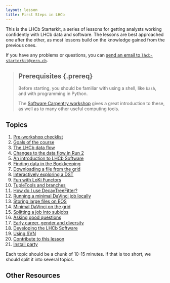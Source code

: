 ```yaml
---
layout: lesson
title: First Steps in LHCb
---
```


This is the LHCb Starterkit, a series of lessons for getting analysts working 
confidently with LHCb data and software.
The lessons are best approached one after the other, as most lessons build on 
the knowledge gained from the previous ones.

If you have any problems or questions, you can [send an email to 
`lhcb-starterkit@cern.ch`](mailto:lhcb-starterkit@cern.ch).

> ## Prerequisites {.prereq}
>
> Before starting, you should be familiar with using a shell, like `bash`, and 
> with programming in Python.
>
> The [Software Carpentry 
> workshop](http://twitwi.github.io/2015-06-02-cern-lhcb/) gives a great 
> introduction to these, as well as to many other useful computing tools.

## Topics

1.  [Pre-workshop checklist](00-prerequisites.html)
2.  [Goals of the course](19-introduction-to-course.html)
3.  [The LHCb data flow](07-dataflow.html)
4.  [Changes to the data flow in Run 2](21-run-2-data-flow.html)
4.  [An introduction to LHCb Software](01-davinci.html)
5.  [Finding data in the Bookkeeping](03-bookkeeping.html)
6.  [Downloading a file from the grid](04-files-from-grid.html)
7.  [Interactively exploring a DST](05-interactive-dst.html)
8.  [Fun with LoKi Functors](06-loki-functors.html)
13. [TupleTools and branches](12-add-tupletools.html)
14. [How do I use DecayTreeFitter?](13-decay-tree-fitter.html)
9.  [Running a minimal DaVinci job locally](08-minimal-dv-job.html)
10. [Storing large files on EOS](09-eos-storage.html)
11. [Minimal DaVinci on the grid](10-davinci-grid.html)
12. [Splitting a job into subjobs](11-split-jobs.html)
15. [Asking good questions](14-asking-questions.html)
16. [Early career, gender and diversity](22-ecgd.html)
17. [Developing the LHCb Software](15-lhcb-dev.html)
18. [Using SVN](16-using-svn.html)
19. [Contribute to this lesson](17-contributing.html)
20. [Install party](18-install-party.html)

Each topic should be a chunk of 10-15 minutes.
If that is too short, we should split it into several topics.

## Other Resources
